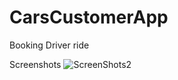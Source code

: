 # CarsCustomerApp
Booking Driver ride

Screenshots
![ScreenShots2](https://user-images.githubusercontent.com/39139830/132106825-94ee7e3c-5bbd-4c06-9e39-a137eb371047.jpg)
